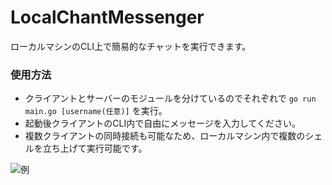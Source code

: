 # LocalChantMessenger
ローカルマシンのCLI上で簡易的なチャットを実行できます。

### 使用方法
* クライアントとサーバーのモジュールを分けているのでそれぞれで `go run main.go [username(任意)]` を実行。
* 起動後クライアントのCLI内で自由にメッセージを入力してください。
* 複数クライアントの同時接続も可能なため、ローカルマシン内で複数のシェルを立ち上げて実行可能です。

![例](https://github.com/hiroaki-th/localChatMessenger/blob/ft/img)

